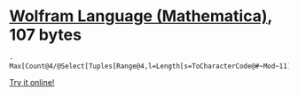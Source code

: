 # [Wolfram Language (Mathematica)], 107 bytes

    -Max[Count@4/@Select[Tuples[Range@4,l=Length[s=ToCharacterCode@#~Mod~11]],0!=##&@@Accumulate[I^(s+#)]&]]+l&

[Try it online!][TIO-kwq4qgud]

[Wolfram Language (Mathematica)]: https://www.wolfram.com/wolframscript/
[TIO-kwq4qgud]: https://tio.run/##LcfdCoIwGIDhW1kORqFigoduLDwKEqI8GxPG/PyBOUOnBJG3bhQdvDy8vXIt9Mp1Wm01oluYq6fIhtk6nkT8Dga0E8X8MDCJm7IN8CQw9AK2ca2YaDFkrRqVdjBmQwUcr/lQrXEsZXDcUYwJ5yet5342yoE4l/vJxwdJpPQN2a5jZ53AKGSoFlhKRFDE0csrS8aWJU29AHksZX9@W6YL@@a9tw8 "Wolfram Language (Mathematica) – Try It Online"